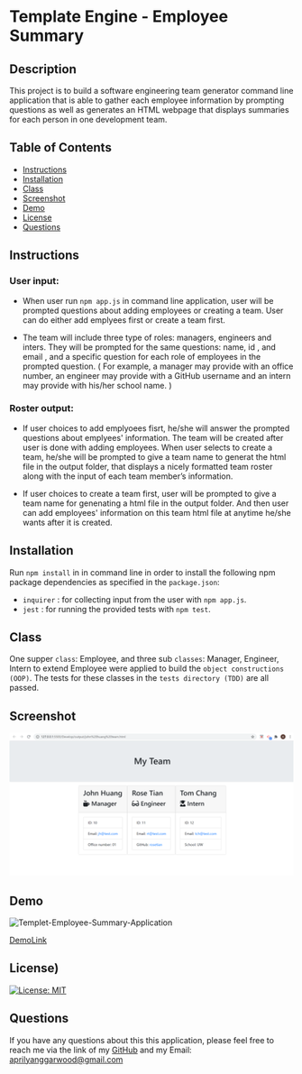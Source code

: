 # Template Engine - Employee Summary

## Description

This project is to build a software engineering team generator command line application that is able to gather each employee information by prompting questions as well as generates an HTML webpage that displays summaries for each person in one development team.

## Table of Contents

- [Instructions](#instructions)
- [Installation](#installation)
- [Class](#class)
- [Screenshot](#screenshot)
- [Demo](#demo)
- [License](#license)
- [Questions](#questions)

## Instructions

### User input:

- When user run `npm app.js` in command line application, user will be prompted questions about adding employees or creating a team. User can do either add emplyees first or create a team first.

- The team will include three type of roles: managers, engineers and inters. They will be prompted for the same questions: name, id , and email , and a specific question for each role of employees in the prompted question. ( For example, a manager may provide with an office number, an engineer may provide with a GitHub username and an intern may provide with his/her school name. )

### Roster output:

- If user choices to add emplyoees fisrt, he/she will answer the prompted questions about emplyees' information. The team will be created after user is done with adding employees. When user selects to create a team, he/she will be prompted to give a team name to generat the html file in the output folder, that displays a nicely formatted team roster along with the input of each team member’s information.

- If user choices to create a team first, user will be prompted to give a team name for genenating a html file in the output folder. And then user can add employees' information on this team html file at anytime he/she wants after it is created.

## Installation

Run `npm install` in in command line in order to install the following npm package dependencies as specified in the `package.json`:

- `inquirer` : for collecting input from the user with `npm app.js`.
- `jest` : for running the provided tests with `npm test`.

## Class

One supper `class`: Employee, and three sub `classes`: Manager, Engineer, Intern to extend Employee were applied to build the `object constructions (OOP)`. The tests for these classes in the `tests directory (TDD)` are all passed.

## Screenshot

![application-screenshot](./Assets/application-screenshot-resize.png)

## Demo

![Templet-Employee-Summary-Application](./Assets/Templet-Employee-Summary-Application.gif)

[DemoLink](https://drive.google.com/file/d/1sDwageNduHvQvDh2EH8N0Hp9Bo5hkW_7/view?usp=sharing)

## License)

[![License: MIT](https://img.shields.io/badge/License-MIT-yellow.svg)](https://opensource.org/licenses/MIT)

## Questions

If you have any questions about this this application, please feel free to reach me via the link of my [GitHub](https://github.com/aprilyanggarwood) and my Email: <aprilyanggarwood@gmail.com>
